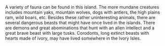 A variety of fauna can be found in this island. The more mundane creatures includes mountain yaks, mountain wolves, dogs with antlers, the high plains ram, wild boars, etc. Besides these rather uninteresting animals, there are several dangerous beasts that might have once lived in the islands. There are demons and great abominations that hunt with an alien intellect and a great brave beast with large tusks. Corodonts, long extinct beasts with hearts made of ivory, may have lived somewhere in the Ivory Isles.